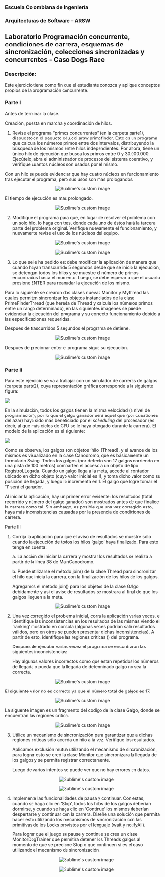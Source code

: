 
### Escuela Colombiana de Ingeniería

### Arquitecturas de Software – ARSW
## Laboratorio Programación concurrente, condiciones de carrera, esquemas de sincronización, colecciones sincronizadas y concurrentes - Caso Dogs Race

### Descripción:
Este ejercicio tiene como fin que el estudiante conozca y aplique conceptos propios de la programación concurrente.

### Parte I 
Antes de terminar la clase.

Creación, puesta en marcha y coordinación de hilos.

1. Revise el programa “primos concurrentes” (en la carpeta parte1), dispuesto en el paquete edu.eci.arsw.primefinder. Este es un programa que calcula los números primos entre dos intervalos, distribuyendo la búsqueda de los mismos entre hilos independientes. Por ahora, tiene un único hilo de ejecución que busca los primos entre 0 y 30.000.000. Ejecútelo, abra el administrador de procesos del sistema operativo, y verifique cuantos núcleos son usados por el mismo.

Con un hilo se puede evidenciar que hay cuatro núcleos en funcionamiento tras ejecutar el programa, pero sus usos son mas prologandos.
<p align="center">
  <img src="https://github.com/AndresDa1302/ARSW-LAB2/blob/master/img/media/Iparte1.png?raw=true" alt="Sublime's custom image"/>
</p>
El tiempo de ejecución es mas prolongado.
<p align="center">
  <img src="https://github.com/AndresDa1302/ARSW-LAB2/blob/master/img/media/time1.png?raw=true" alt="Sublime's custom image"/>
</p>

2. Modifique el programa para que, en lugar de resolver el problema con un solo hilo, lo haga con tres, donde cada uno de éstos hará la tarcera parte del problema original. Verifique nuevamente el funcionamiento, y nuevamente revise el uso de los núcleos del equipo.

<p align="center">
  <img src="https://github.com/AndresDa1302/ARSW-LAB2/blob/master/img/media/Iparte2.png?raw=true" alt="Sublime's custom image"/>
</p>
<p align="center">
  <img src="https://github.com/AndresDa1302/ARSW-LAB2/blob/master/img/media/time2.png?raw=true" alt="Sublime's custom image"/>
</p>

3. Lo que se le ha pedido es: debe modificar la aplicación de manera que cuando hayan transcurrido 5 segundos desde que se inició la ejecución, se detengan todos los hilos y se muestre el número de primos encontrados hasta el momento. Luego, se debe esperar a que el usuario presione ENTER para reanudar la ejecución de los mismo.

  Para lo siguiente se crearon dos clases nuevas Monitor y Mythread las cuales permiten sincronizar los objetos instanciados de la clase PrimeFinderThread (que hereda de Thread   y calcula los números primos entre un rango determinado), en las siguientes imagenes se puede evidenciar la ejecución del programa y su correcto funcionamiento debido a las     especificaciones requeridas.

  Despues de trascurridos 5 segundos el programa se detiene.

<p align="center">
  <img src="https://github.com/AndresDa1302/ARSW-LAB2/blob/master/img/media/stop.png?raw=true" alt="Sublime's custom image"/>
</p>

  Despues  de precionar enter el programa sigue su ejecución.

<p align="center">
  <img src="https://github.com/AndresDa1302/ARSW-LAB2/blob/master/img/media/inicia.png?raw=true" alt="Sublime's custom image"/>
</p>



### Parte II 


Para este ejercicio se va a trabajar con un simulador de carreras de galgos (carpeta parte2), cuya representación gráfica corresponde a la siguiente figura:

![](./img/media/image1.png)

En la simulación, todos los galgos tienen la misma velocidad (a nivel de programación), por lo que el galgo ganador será aquel que (por cuestiones del azar) haya sido más beneficiado por el *scheduling* del
procesador (es decir, al que más ciclos de CPU se le haya otorgado durante la carrera). El modelo de la aplicación es el siguiente:

![](./img/media/image2.png)

Como se observa, los galgos son objetos ‘hilo’ (Thread), y el avance de los mismos es visualizado en la clase Canodromo, que es básicamente un formulario Swing. Todos los galgos (por defecto son 17 galgos corriendo en una pista de 100 metros) comparten el acceso a un objeto de tipo
RegistroLLegada. Cuando un galgo llega a la meta, accede al contador ubicado en dicho objeto (cuyo valor inicial es 1), y toma dicho valor como su posición de llegada, y luego lo incrementa en 1. El galgo que
logre tomar el ‘1’ será el ganador.

Al iniciar la aplicación, hay un primer error evidente: los resultados (total recorrido y número del galgo ganador) son mostrados antes de que finalice la carrera como tal. Sin embargo, es posible que una vez corregido esto, haya más inconsistencias causadas por la presencia de condiciones de carrera.

Parte III

1.  Corrija la aplicación para que el aviso de resultados se muestre
    sólo cuando la ejecución de todos los hilos ‘galgo’ haya finalizado.
    Para esto tenga en cuenta:

    a.  La acción de iniciar la carrera y mostrar los resultados se realiza a partir de la línea 38 de MainCanodromo.

    b.  Puede utilizarse el método join() de la clase Thread para sincronizar el hilo que inicia la carrera, con la finalización de los hilos de los galgos.
    
    Agregamos el metodo join() para los objetos de la clase Galgo debidamente y asi el aviso de resultados se mostrara al final de que los galgos lleguen a la meta.
    
  <p align="center">
    <img src="https://github.com/AndresDa1302/ARSW-LAB2/blob/master/img/media/join().png?raw=true" alt="Sublime's custom image"/> 
  </p>
    

2.  Una vez corregido el problema inicial, corra la aplicación varias
    veces, e identifique las inconsistencias en los resultados de las
    mismas viendo el ‘ranking’ mostrado en consola (algunas veces
    podrían salir resultados válidos, pero en otros se pueden presentar
    dichas inconsistencias). A partir de esto, identifique las regiones
    críticas () del programa.
    
    Despues de ejecutar varias vecez el programa se encontraron las siguientes inconcistencias:
    
    Hay algunos valores incorrectos como que estan repetidos los números de llegada o  pueda que la llegada de determinado galgo no sea la correcta.
  <p align="center">
    <img src="https://github.com/AndresDa1302/ARSW-LAB2/blob/master/img/media/regionCritica.png?raw=true" alt="Sublime's custom image"/> 
  </p>
  
    
   El siguiente valor no es correcto ya que el número total de galgos es 17. 
    
   
  <p align="center">
    <img src="https://github.com/AndresDa1302/ARSW-LAB2/blob/master/img/media/unknown.png?raw=true" alt="Sublime's custom image"/> 
  </p>

   La siguente imagen es un fragmento del codigo de la clase Galgo, donde se encuentran las regiones critica.
   <p align="center">
    <img src="https://github.com/AndresDa1302/ARSW-LAB2/blob/master/img/media/regionCritica2.png?raw=true" alt="Sublime's custom image"/> 
    </p>

3.  Utilice un mecanismo de sincronización para garantizar que a dichas
    regiones críticas sólo acceda un hilo a la vez. Verifique los
    resultados.
    
    Aplicamos exclusión mutua utilizando el mecanismo de sincronización, para lograr esto se creó la clase Monitor que sincronizara la llegada de los galgos y se permita           registrar correctamente.
    
    Luego de varios intentos se puede ver que no hay errores en datos.
    <p align="center">
    <img src="https://github.com/AndresDa1302/ARSW-LAB2/blob/master/img/media/exclucion mutua2.png?raw=true" alt="Sublime's custom image"/> 
    </p>
    
    <p align="center">
    <img src="https://github.com/AndresDa1302/ARSW-LAB2/blob/master/img/media/exclucion mutua.png?raw=true" alt="Sublime's custom image"/> 
    </p>
   
   
   
    
    

4.  Implemente las funcionalidades de pausa y continuar. Con estas,
    cuando se haga clic en ‘Stop’, todos los hilos de los galgos
    deberían dormirse, y cuando se haga clic en ‘Continue’ los mismos
    deberían despertarse y continuar con la carrera. Diseñe una solución que permita hacer esto utilizando los mecanismos de sincronización con las primitivas de los Locks         provistos por el lenguaje (wait y notifyAll).
    
    Para lograr que el juego se pause y continue se crea un clase MonitorDogTrainer que permitira detener los Threads galgos al momento de que se precione Stop o que continuen     si es el caso utilizando el mecanismo de sincronización.
    
    <p align="center">
    <img src="https://github.com/AndresDa1302/ARSW-LAB2/blob/master/img/media/exclucion start.png?raw=true" alt="Sublime's custom image"/> 
    </p>
     <p align="center">
    <img src="https://github.com/AndresDa1302/ARSW-LAB2/blob/master/img/media/exclucion pause.png?raw=true" alt="Sublime's custom image"/> 
    </p>
    


